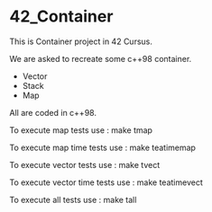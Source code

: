 # 42_Container

This is Container project in 42 Cursus.

We are asked to recreate some c++98 container.

- Vector
- Stack
- Map

All are coded in c++98.

To execute map tests use : make tmap

To execute map time tests use : make teatimemap


To execute vector tests use : make tvect

To execute vector time tests use : make teatimevect


To execute all tests use : make tall
